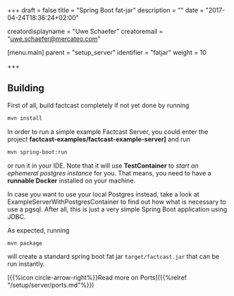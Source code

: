 +++
draft = false
title = "Spring Boot fat-jar"
description = ""
date = "2017-04-24T18:36:24+02:00"

creatordisplayname = "Uwe Schaefer"
creatoremail = "uwe.schaefer@mercateo.com"

[menu.main]
parent = "setup_server"
identifier = "fatjar"
weight = 10

+++

## Building

First of all, build factcast completely if not yet done by running


```sh
mvn install
```


In order to run a simple example Factcast Server, you could enter the project **factcast-examples/factcast-example-server]** and run

```sh
mvn spring-boot:run
```

or run it in your IDE. Note that it will use **TestContainer** to *start an ephemeral postgres instance* for you. That means, you need to have a **runnable Docker** installed on your machine. 

In case you want to use your local Postgres instead, take a look at ExampleServerWithPostgresContainer to find out how what is necessary to use a pgsql. After all, this is just a very simple Spring Boot application using JDBC.

As expected, running


```sh
mvn package
```

will create a standard spring boot fat jar ```target/factcast.jar``` that can be run instantly.

[{{%icon circle-arrow-right%}}Read more on Ports]({{%relref "/setup/server/ports.md"%}})
